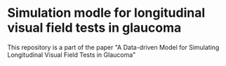 # Simulation modle for longitudinal visual field tests in glaucoma
 This repository is a part of the paper "A Data-driven Model for Simulating Longitudinal Visual Field Tests in Glaucoma"
